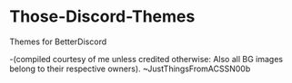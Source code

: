 # Those-Discord-Themes


Themes for BetterDiscord 

-(compiled courtesy of me unless credited otherwise: Also all BG images belong to their respective owners).
~JustThingsFromACSSN00b


